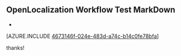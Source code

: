 ## OpenLocalization Workflow Test MarkDown
* 

[AZURE.INCLUDE [4673146f-024e-483d-a74c-b14c0fe78bfa](calleeMd1.md)]

 
thanks!